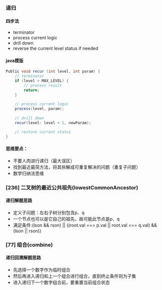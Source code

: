 ### 递归
#### 四步法
- terminator
- process current logic
- drill down
- reverse the current level status if needed

#### java模版
```java
Public void recur (int level, int param) {
	// terminator
	if (level > MAX_LEVEL) {
		// process result
		return;
	}
	
	// process current logic
	process(level, param);
	
	// drill down
	recur(level: level + 1, newParam);

	// restore current status
}
```

#### 思维要点：
- 不要人肉进行递归（最大误区）
- 找到最近最简方法，将其拆解成可重复解决的问题（重复子问题）
- 数学归纳法思维

### [236] 二叉树的最近公共祖先(lowestCommonAncestor)

#### 递归解题思路
- 定义子问题：左右子树分别包含p、q
- 一个节点也可以是它自己的祖先，故可能此节点是p、q
- 满足条件:(lson && rson) || ((root.val === p.val || root.val === q.val) && (lson || rson))

### [77] 组合(combine)

#### 递归回溯解题思路
- 先选择一个数字作为临时组合
- 然后再进入递归和上一个组合进行组合，直到终止条件则为子集
- 进入递归下一个数字组合前，要重置当前组合状态